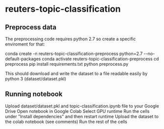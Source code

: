 # reuters-topic-classification
## Preprocess data
The preprocessing code requires python 2.7 so create a specific enviroment for that:

conda create -n reuters-topic-classification-preprocess python=2.7 --no-default-packages
conda activate reuters-topic-classification-preprocess
cd preprocess
pip install requirements.txt
python preprocess.py

This should download and write the dataset to a file readable easily by python 3 (dataset/dataset.pkl)

## Running notebook
Upload dataset/dataset.pkl and topic-classification.ipynb file to your Google Drive
Open notebook in Google Colab
Select GPU runtime
Run the cells under "Install dependencies" and then restart runtime
Upload the dataset to the colab notebook (see comments)
Run the rest of the cells